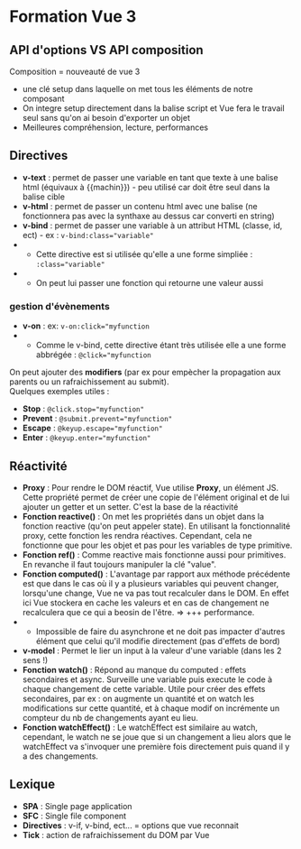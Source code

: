 # Formation Vue 3

## API d'options VS API composition

Composition = nouveauté de vue 3
- une clé setup dans laquelle on met tous les éléments de notre composant
- On integre setup directement dans la balise script et Vue fera le travail seul sans qu'on ai besoin d'exporter un objet
- Meilleures compréhension, lecture, performances

## Directives

- **v-text** : permet de passer une variable en tant que texte à une balise html (équivaux à {{machin}}) - peu utilisé car doit être seul dans la balise cible
- **v-html** : permet de passer un contenu html avec une balise (ne fonctionnera pas avec la synthaxe au dessus car converti en string)
- **v-bind** : permet de passer une variable à un attribut HTML (classe, id, ect) - ex : `v-bind:class="variable"`
- - Cette directive est si utilisée qu'elle a une forme simpliée : `:class="variable"`
- - On peut lui passer une fonction qui retourne une valeur aussi

### gestion d'évènements

- **v-on** : ex: `v-on:click="myfunction`
- - Comme le v-bind, cette directive étant très utilisée elle a une forme abbrégée : `@click="myfunction`

On peut ajouter des **modifiers** (par ex pour empècher la propagation aux parents ou un rafraichissement au submit).  
Quelques exemples utiles :  
- **Stop** : `@click.stop="myfunction"` 
- **Prevent** : `@submit.prevent="myfunction"`
- **Escape** : `@keyup.escape="myfunction"`
- **Enter** : `@keyup.enter="myfunction"`

## Réactivité

- **Proxy** : Pour rendre le DOM réactif, Vue utilise **Proxy**, un élément JS. Cette propriété permet de créer une copie de l'élément original et de lui ajouter un getter et un setter. C'est la base de la réactivité
- **Fonction reactive()** : On met les propriétés dans un objet dans la fonction reactive (qu'on peut appeler state). En utilisant la fonctionnalité proxy, cette fonction les rendra réactives. Cependant, cela ne fonctionne que pour les objet et pas pour les variables de type primitive.
- **Fonction ref()** : Comme reactive mais fonctionne aussi pour primitives. En revanche il faut toujours manipuler la clé "value".
- **Fonction computed()** :  L'avantage par rapport aux méthode précédente est que dans le cas où il y a plusieurs variables qui peuvent changer, lorsqu'une change, Vue ne va pas tout recalculer dans le DOM. En effet ici Vue stockera en cache les valeurs et en cas de changement ne recalculera que ce qui a beosin de l'être. => +++ performance. 
- - Impossible de faire du asynchrone et ne doit pas impacter d'autres élément que celui qu'il modifie directement (pas d'effets de bord)
- **v-model** : Permet le lier un input à la valeur d'une variable (dans les 2 sens !)
- **Fonction watch()** : Répond au manque du computed : effets secondaires et async. Surveille une variable puis execute le code à chaque changement de cette variable. Utile pour créer des effets secondaires, par ex : on augmente un quantité et on watch les modifications sur cette quantité, et à chaque modif on incrémente un compteur du nb de changements ayant eu lieu.
- **Fonction watchEffect()** : Le watchEffect est similaire au watch, cependant, le watch ne se joue que si un changement a lieu alors que le watchEffect va s'invoquer une première fois directement puis quand il y a des changements.  

## Lexique

- **SPA** : Single page application 
- **SFC** : Single file component
- **Directives** : v-if, v-bind, ect... = options que vue reconnait
- **Tick** : action de rafraichissement du DOM par Vue
